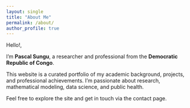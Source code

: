 ```yaml
---
layout: single
title: "About Me"
permalink: /about/
author_profile: true
---
```


Hello!,

I’m **Pascal Sungu**, a researcher and professional from the **Democratic Republic of Congo**.

This website is a curated portfolio of my academic background, projects, and professional achievements. I’m passionate about research, mathematical modeling, data science, and public health.

Feel free to explore the site and get in touch via the contact page.